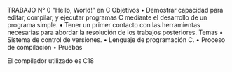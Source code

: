 TRABAJO N° 0
"Hello, World!” en C
Objetivos
• Demostrar capacidad para editar, compilar, y ejecutar programas C mediante el
desarrollo de un programa simple.
• Tener un primer contacto con las herramientas necesarias para abordar la resolución
de los trabajos posteriores.
Temas
• Sistema de control de versiones.
• Lenguaje de programación C.
• Proceso de compilación
• Pruebas




El compilador utilizado es C18
